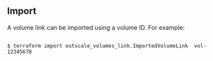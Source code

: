 ## Import

A volume link can be imported using a volume ID. For example:

```

$ terraform import outscale_volumes_link.ImportedVolumeLink  vol-12345678

```